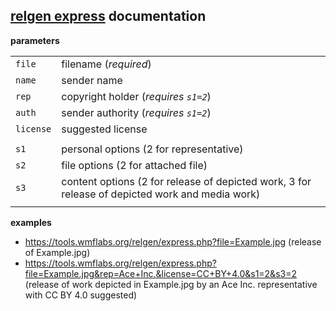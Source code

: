 ## [relgen express](//tools.wmflabs.org/relgen/express.php) documentation

**parameters**

|  |  |
| ---- | ---- |
| `file` | filename (*required*) |
| `name` | sender name |
| `rep` | copyright holder (*requires `s1=2`*) |
| `auth` | sender authority (*requires `s1=2`*) |
| `license` | suggested license |
|  |  |
| `s1` | personal options (2 for representative) |
| `s2` | file options (2 for attached file) |
| `s3` | content options (2 for release of depicted work, 3 for release of depicted work and media work) |
|  |  |

**examples**

* https://tools.wmflabs.org/relgen/express.php?file=Example.jpg (release of Example.jpg)
* https://tools.wmflabs.org/relgen/express.php?file=Example.jpg&rep=Ace+Inc.&license=CC+BY+4.0&s1=2&s3=2 (release of work depicted in Example.jpg by an Ace Inc. representative with CC BY 4.0 suggested)

